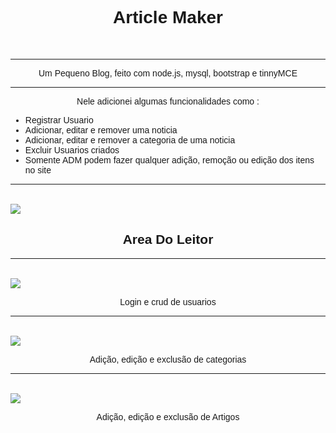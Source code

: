 <style>
    *{
        font-family: Arial, Helvetica, sans-serif;
    }
    h1,h2,p{
        text-align: center;
    }
    img{
        display: block;
        margin:0 auto;
    }
    
</style>



<h1 > Article Maker</h1>
<br>
<hr>

<p>Um Pequeno Blog, feito com node.js, mysql, bootstrap e tinnyMCE</p>

<hr>

<p>Nele adicionei algumas funcionalidades como :</p>


<ul>
    <li>Registrar Usuario</li>
    <li>Adicionar, editar e remover uma noticia</li>
    <li>Adicionar, editar e remover a categoria de uma noticia</li>
    <li>Excluir Usuarios criados</li>
    <li>Somente ADM podem fazer qualquer adição, remoção ou edição dos itens no site</li>
</ul>

<hr>
<br>

<img src="./gif/home.gif">
<h2>Area Do Leitor</h2>

<hr>
<br>

<img src="./gif/user.gif">
<p>Login e crud de usuarios</p>

<hr>
<br>

<img src="./gif/categoria.gif">
<p>Adição, edição e exclusão de categorias</p>
<hr>
<br>
<img src="./gif/artigos.gif">
<p>Adição, edição e exclusão de Artigos</p>
